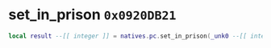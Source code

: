 # set_in_prison `0x0920DB21`

```lua
local result --[[ integer ]] = natives.pc.set_in_prison(_unk0 --[[ integer ]])
```